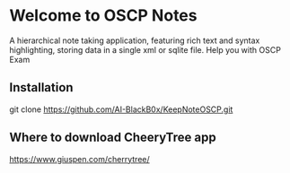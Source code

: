# Welcome to OSCP Notes

A hierarchical note taking application, 
featuring rich text and syntax highlighting, storing data in a single xml or sqlite file.
Help you with OSCP Exam 

## Installation

git clone https://github.com/AI-BlackB0x/KeepNoteOSCP.git

## Where to download CheeryTree app
https://www.giuspen.com/cherrytree/




